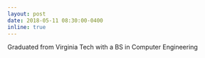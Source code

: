 ```yaml
---
layout: post
date: 2018-05-11 08:30:00-0400
inline: true
---
```


Graduated from Virginia Tech with a BS in Computer Engineering 
